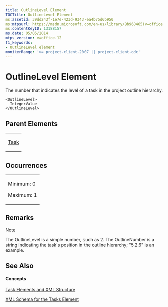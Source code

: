 ```yaml
---
title: OutlineLevel Element
TOCTitle: OutlineLevel Element
ms:assetid: 39dd243f-1e7e-423d-9343-ea4b75d6b950
ms:mtpsurl: https://msdn.microsoft.com/en-us/library/Bb968465(v=office.12)
ms:contentKeyID: 13188157
ms.date: 05/05/2014
mtps_version: v=office.12
f1_keywords:
- OutlineLevel element
monikerRange: '>= project-client-2007 || project-client-odc'
---
```


# OutlineLevel Element




The number that indicates the level of a task in the project outline hierarchy.

    <OutlineLevel>
      IntegerValue
    </OutlineLevel>

## Parent Elements

<table>
<colgroup>
<col style="width: 100%" />
</colgroup>
<tbody>
<tr class="odd">
<td><p><a href="task-element.md">Task</a></p></td>
</tr>
</tbody>
</table>

## Occurrences

<table>
<colgroup>
<col style="width: 100%" />
</colgroup>
<tbody>
<tr class="odd">
<td><p>Minimum: 0</p>
<p>Maximum: 1</p></td>
</tr>
</tbody>
</table>

## Remarks


> [!NOTE]
> The OutlineLevel is a simple number, such as 2. The OutlineNumber is a string indicating the task's position in the outline hierarchy; "5.2.6" is an example.


## See Also

#### Concepts

[Task Elements and XML Structure](task-elements-and-xml-structure.md)

[XML Schema for the Tasks Element](xml-schema-for-the-tasks-element.md)

